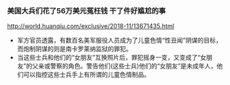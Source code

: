 ### 美国大兵们花了56万美元冤枉钱 干了件好尴尬的事
http://world.huanqiu.com/exclusive/2018-11/13671435.html
- 军方官员透露，有数百名美军服役人员成为了儿童色情“性丑闻”阴谋的目标，而炮制阴谋的则是南卡罗莱纳监狱的罪犯。
- 当这些士兵和他们的“女朋友”互换照片后，罪犯摇身一变，又变成了“女朋友”的父亲或警察的角色。警告他们(这些士兵)他们的“女朋友”是未成年人，他们可以指控这些士兵手上有所谓的儿童色情制品。